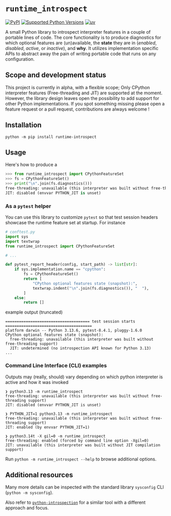 # `runtime_introspect`

[![PyPI](https://img.shields.io/pypi/v/runtime-introspect.svg?logo=pypi&logoColor=white&label=PyPI)](https://pypi.org/project/runtime-introspect/)
[![Supported Python Versions](https://img.shields.io/pypi/pyversions/runtime-introspect)](https://pypi.org/project/runtime-introspect/)
[![uv](https://img.shields.io/endpoint?url=https://raw.githubusercontent.com/astral-sh/uv/main/assets/badge/v0.json)](https://github.com/astral-sh/uv)

A small Python library to introspect interpreter features in a couple of
portable lines of code. The core functionality is to produce diagnostics for
which optional features are (un)available, the **state** they are in (_enabled_,
_disabled_, _active_, or _inactive_), and **why**. It utilizes implementation specific
APIs to abstract away the pain of writing portable code that runs on any
configuration.


## Scope and development status

This project is currently in alpha, with a flexible scope; Only CPython
interpreter features (Free-threading and JIT) are supported at the moment.
However, the library design leaves open the possibility to add support for other
Python implementations. If you spot something missing please open a feature
request or a pull request, contributions are always welcome !


## Installation

```shell
python -m pip install runtime-introspect
```

## Usage

Here's how to produce a
```py
>>> from runtime_introspect import CPythonFeatureSet
>>> fs = CPythonFeatureSet()
>>> print("\n".join(fs.diagnostics()))
free-threading: unavailable (this interpreter was built without free-threading support)
JIT: disabled (envvar PYTHON_JIT is unset)
```


### As a `pytest` helper

You can use this library to customize `pytest` so that test session headers
showcase the runtime feature set at startup. For instance

```py
# conftest.py
import sys
import textwrap
from runtime_introspect import CPythonFeatureSet

# ...

def pytest_report_header(config, start_path) -> list[str]:
    if sys.implementation.name == "cpython":
        fs = CPythonFeatureSet()
        return [
            "CPython optional features state (snapshot):",
            textwrap.indent("\n".join(fs.diagnostics()), "  "),
        ]
    else:
        return []
```

example output (truncated)
```
===================================== test session starts ======================================
platform darwin -- Python 3.13.6, pytest-8.4.1, pluggy-1.6.0
CPython optional features state (snapshot):
  free-threading: unavailable (this interpreter was built without free-threading support)
  JIT: undetermined (no introspection API known for Python 3.13)
...
```


### Command Line Interface (CLI) examples

Outputs may (really, should) vary depending on which python interpreter is
active and how it was invoked

```
❯ python3.13 -m runtime_introspect
free-threading: unavailable (this interpreter was built without free-threading support)
JIT: disabled (envvar PYTHON_JIT is unset)
```
```
❯ PYTHON_JIT=1 python3.13 -m runtime_introspect
free-threading: unavailable (this interpreter was built without free-threading support)
JIT: enabled (by envvar PYTHON_JIT=1)
```
```
❯ python3.14t -X gil=0 -m runtime_introspect
free-threading: enabled (forced by command line option -Xgil=0)
JIT: unavailable (this interpreter was built without JIT compilation support)
```

Run `python -m runtime_introspect --help` to browse additional options.


## Additional resources

Many more details can be inspected with the standard library `sysconfig` CLI
(`python -m sysconfig`).

Also refer to
[`python-introspection`](https://pypi.org/project/python-introspection/) for a
similar tool with a different approach and focus.

